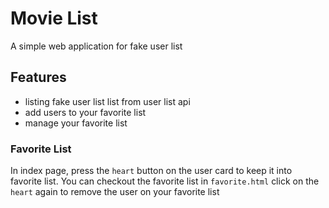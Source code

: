 # Movie List
A simple web application for fake user list

## Features
- listing fake user list list from user list api
- add users to your favorite list
- manage your favorite list

### Favorite List
In index page, press the `heart` button on the user card to keep it into favorite list.
You can checkout the favorite list in `favorite.html`
click on the `heart` again to remove the user on your favorite list